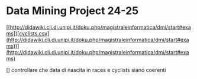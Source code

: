 # Data Mining Project 24-25

[[http://didawiki.cli.di.unipi.it/doku.php/magistraleinformatica/dmi/start#exams]([cyclists.csv](http://didawiki.cli.di.unipi.it/doku.php/magistraleinformatica/dmi/start#exams))](http://didawiki.cli.di.unipi.it/doku.php/magistraleinformatica/dmi/start#exams)



[] controllare che data di nascita in races e cyclists siano coerenti